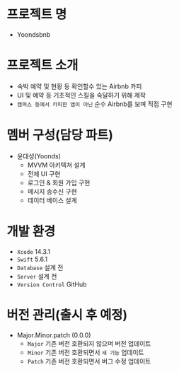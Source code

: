 # 프로젝트 명
- Yoondsbnb

# 프로젝트 소개
- 숙박 예약 및 현황 등 확인할수 있는 Airbnb 카피
- UI 및 예약 등 기초적인 스킬을 숙달하기 위해 제작
- `캠퍼스 등에서 카피한 앱이 아닌` 순수 Airbnb를 보며 직접 구현

# 멤버 구성(담당 파트)
- 윤대성(Yoonds)
  - MVVM 아키텍쳐 설계
  - 전체 UI 구현
  - 로그인 & 회원 가입 구현
  - 메시지 송수신 구현
  - 데이터 베이스 설계

# 개발 환경
- `Xcode` 14.3.1
- `Swift` 5.6.1
- `Database` 설계 전
- `Server` 설계 전
- `Version Control` GitHub

# 버전 관리(출시 후 예정)
- Major.Minor.patch (0.0.0)
  - `Major` 기존 버전 호환되지 않으며 버전 업데이트
  - `Minor` 기존 버전 호환되면서 `새 기능` 업데이트
  - `Patch` 기존 버전 호환되면서 버그 수정 업데이트
